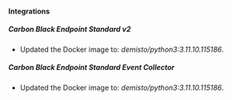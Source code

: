 
#### Integrations

##### Carbon Black Endpoint Standard v2
- Updated the Docker image to: *demisto/python3:3.11.10.115186*.



##### Carbon Black Endpoint Standard Event Collector
- Updated the Docker image to: *demisto/python3:3.11.10.115186*.



